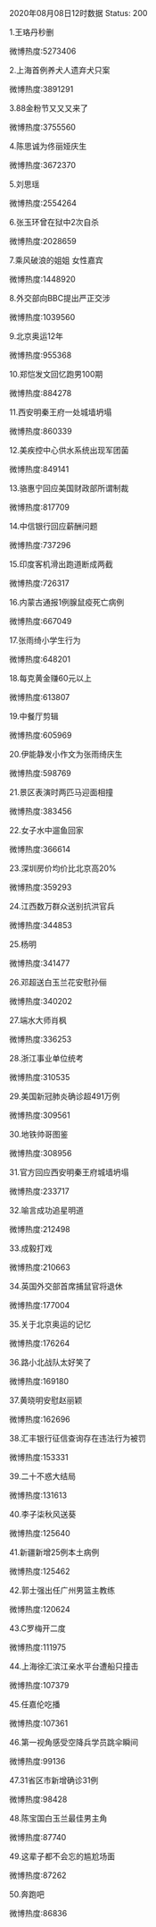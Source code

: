 2020年08月08日12时数据
Status: 200

1.王珞丹秒删

微博热度:5273406

2.上海首例养犬人遗弃犬只案

微博热度:3891291

3.88金粉节又又又来了

微博热度:3755560

4.陈思诚为佟丽娅庆生

微博热度:3672370

5.刘思瑶

微博热度:2554264

6.张玉环曾在狱中2次自杀

微博热度:2028659

7.乘风破浪的姐姐 女性嘉宾

微博热度:1448920

8.外交部向BBC提出严正交涉

微博热度:1039560

9.北京奥运12年

微博热度:955368

10.郑恺发文回忆跑男100期

微博热度:884278

11.西安明秦王府一处城墙坍塌

微博热度:860339

12.美疾控中心供水系统出现军团菌

微博热度:849141

13.骆惠宁回应美国财政部所谓制裁

微博热度:817709

14.中信银行回应薪酬问题

微博热度:737296

15.印度客机滑出跑道断成两截

微博热度:726317

16.内蒙古通报1例腺鼠疫死亡病例

微博热度:667049

17.张雨绮小学生行为

微博热度:648201

18.每克黄金赚60元以上

微博热度:613807

19.中餐厅剪辑

微博热度:605969

20.伊能静发小作文为张雨绮庆生

微博热度:598769

21.景区表演时两匹马迎面相撞

微博热度:383456

22.女子水中遛鱼回家

微博热度:366614

23.深圳房价均价比北京高20%

微博热度:359293

24.江西数万群众送别抗洪官兵

微博热度:344853

25.杨明

微博热度:341477

26.邓超送白玉兰花安慰孙俪

微博热度:340202

27.端水大师肖枫

微博热度:336253

28.浙江事业单位统考

微博热度:310535

29.美国新冠肺炎确诊超491万例

微博热度:309561

30.地铁帅哥图鉴

微博热度:308956

31.官方回应西安明秦王府城墙坍塌

微博热度:233717

32.喻言成功追星明道

微博热度:212498

33.成毅打戏

微博热度:210663

34.英国外交部首席捕鼠官将退休

微博热度:177004

35.关于北京奥运的记忆

微博热度:176264

36.路小北战队太好笑了

微博热度:169180

37.黄晓明安慰赵丽颖

微博热度:162696

38.汇丰银行征信查询存在违法行为被罚

微博热度:153331

39.二十不惑大结局

微博热度:131613

40.李子柒秋风送葵

微博热度:125640

41.新疆新增25例本土病例

微博热度:125462

42.郭士强出任广州男篮主教练

微博热度:120624

43.C罗梅开二度

微博热度:111975

44.上海徐汇滨江亲水平台遭船只撞击

微博热度:107379

45.任嘉伦吃播

微博热度:107361

46.第一视角感受空降兵学员跳伞瞬间

微博热度:99136

47.31省区市新增确诊31例

微博热度:98428

48.陈宝国白玉兰最佳男主角

微博热度:87740

49.这辈子都不会忘的尴尬场面

微博热度:87262

50.奔跑吧

微博热度:86836

